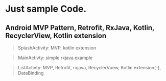 # Just sample Code.

## Android MVP Pattern, Retrofit, RxJava, Kotlin, RecyclerView, Kotlin extension

> SplashActivity: MVP, kotlin extension   


> MainActivty: simple rxjava example   


> ListActivty: MVP, Retrofit, rxjava, RecyclerVuew, Kotlin extension(-), DataBinding





